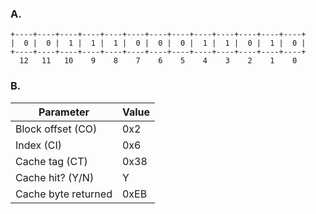 ### A.

```
+----+----+----+----+----+----+----+----+----+----+----+----+----+
|  0 |  0 |  1 |  1 |  1 |  0 |  0 |  0 |  1 |  1 |  0 |  1 |  0 |
+----+----+----+----+----+----+----+----+----+----+----+----+----+
  12   11   10    9    8    7    6    5    4    3    2    1    0
```

### B.

|Parameter|Value|
|--|--|
|Block offset (CO)|0x2|
|Index (CI)|0x6|
|Cache tag (CT)|0x38|
|Cache hit? (Y/N)|Y|
|Cache byte returned|0xEB|
